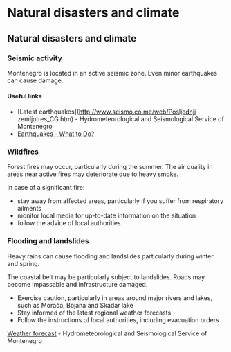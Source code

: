 # Natural disasters and climate

## Natural disasters and climate

### Seismic activity

Montenegro is located in an active seismic zone. Even minor earthquakes can cause damage.

#### Useful links

* [Latest earthquakes](http://www.seismo.co.me/web/Posljednji zemljotres_CG.htm) - Hydrometeorological and Seismological Service of Montenegro
* [Earthquakes - What to Do?](https://www.getprepared.gc.ca/cnt/rsrcs/pblctns/rthqks-wtd/index-en.aspx)

### Wildfires

Forest fires may occur, particularly during the summer. The air quality in areas near active fires may deteriorate due to heavy smoke.

In case of a significant fire:

* stay away from affected areas, particularly if you suffer from respiratory ailments
* monitor local media for up-to-date information on the situation
* follow the advice of local authorities

### Flooding and landslides

Heavy rains can cause flooding and landslides particularly during winter and spring.

The coastal belt may be particularly subject to landslides. Roads may become impassable and infrastructure damaged.

* Exercise caution, particularly in areas around major rivers and lakes, such as Morača, Bojana and Skadar lake
* Stay informed of the latest regional weather forecasts
* Follow the instructions of local authorities, including evacuation orders

[Weather forecast](http://www.meteo.co.me/index.php) - Hydrometeorological and Seismological Service of Montenegro